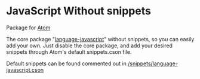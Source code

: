 # JavaScript Without snippets
Package for [Atom](https://atom.io)

The core package "[language-javascript](https://github.com/atom/language-javascript)" without snippets, so you can easily
add your own. Just disable the core package, and add your desired snippets
through Atom's default snippets.cson file.

Default snippets can be found commented out in [/snippets/language-javascript.cson]()
